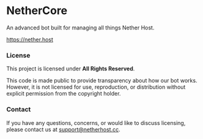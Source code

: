 # NetherCore

An advanced bot built for managing all things Nether Host.

https://nether.host

### License

This project is licensed under **All Rights Reserved**.

This code is made public to provide transparency about how our bot works. However, it is not licensed for use, reproduction, or distribution without explicit permission from the copyright holder.

### Contact

If you have any questions, concerns, or would like to discuss licensing, please contact us at [support@netherhost.cc](mailto:support@netherhost.cc).
